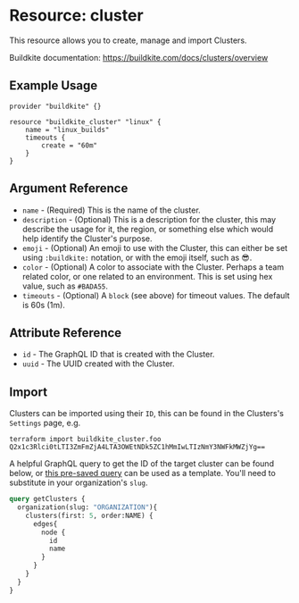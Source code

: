 # Resource: cluster

This resource allows you to create, manage and import Clusters.

Buildkite documentation: https://buildkite.com/docs/clusters/overview

## Example Usage

```hcl
provider "buildkite" {}

resource "buildkite_cluster" "linux" {
    name = "linux_builds"
    timeouts {
        create = "60m"
    }
}
```

## Argument Reference

* `name` - (Required) This is the name of the cluster.
* `description` - (Optional) This is a description for the cluster, this may describe the usage for it, the region, or something else which would help identify the Cluster's purpose.
* `emoji` - (Optional) An emoji to use with the Cluster, this can either be set using `:buildkite:` notation, or with the emoji itself, such as 😎.
* `color` - (Optional) A color to associate with the Cluster. Perhaps a team related color, or one related to an environment. This is set using hex value, such as `#BADA55`.
* `timeouts` - (Optional) A `block` (see above) for timeout values. The default is 60s (1m).

## Attribute Reference

* `id` - The GraphQL ID that is created with the Cluster.
* `uuid` - The UUID created with the Cluster.


## Import
Clusters can be imported using their `ID`, this can be found in the Clusters's `Settings` page, e.g.

```shell
terraform import buildkite_cluster.foo Q2x1c3Rlci0tLTI3ZmFmZjA4LTA3OWEtNDk5ZC1hMmIwLTIzNmY3NWFkMWZjYg==
```

A helpful GraphQL query to get the ID of the target cluster can be found below, or [this pre-saved query](https://buildkite.com/user/graphql/console/a803f254-decf-45a3-8332-a074b0a73483) can be used as a template. You'll need to substitute in your organization's `slug`.

```graphql
query getClusters {
  organization(slug: "ORGANIZATION"){
    clusters(first: 5, order:NAME) {
      edges{
        node {
          id
          name
        }
      }
    }
  }
}
```

